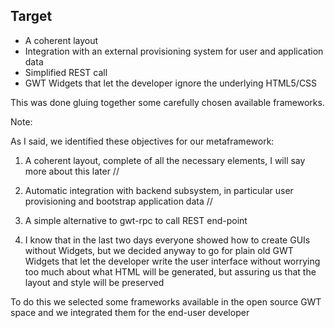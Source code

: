 ##  Target

* A coherent layout <!-- .element: class="fragment" data-fragment-index="1" -->
* Integration with an external provisioning system for user and application data <!-- .element: class="fragment" data-fragment-index="2" --> 
* Simplified REST call <!-- .element: class="fragment" data-fragment-index="3" -->
* GWT Widgets that let the developer ignore the underlying HTML5/CSS <!-- .element: class="fragment" data-fragment-index="4" -->

This was done gluing together some carefully chosen available frameworks. <!-- .element: class="fragment" data-fragment-index="5" --> 

Note:

As I said, we identified these objectives for our metaframework:

1) A coherent layout, complete of all the necessary elements, I will say more about this later //

2) Automatic integration with backend subsystem, in particular user provisioning and bootstrap application data //

3) A simple alternative to gwt-rpc to call REST end-point

3) I know that in the last two days everyone showed how to create GUIs without Widgets, but we decided anyway to go for plain 
old GWT Widgets that let the developer write the user interface without worrying too much about what HTML 
will be generated, but assuring us that the layout and style will be preserved



To do this we selected some frameworks available in the open source GWT space and we integrated them for the end-user developer
